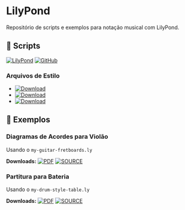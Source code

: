 # LilyPond

Repositório de scripts e exemplos para notação musical com LilyPond.

## 📜 Scripts

[![LilyPond](https://img.shields.io/badge/LilyPond-2.24.3-blue.svg?style=flat&logo=)](https://lilypond.org/)
[![GitHub](https://img.shields.io/badge/GitHub-Repositório-black.svg?style=flat&logo=github)](https://github.com/samuelsantanaoficial/LilyPond)

### Arquivos de Estilo
- [![Download](https://img.shields.io/badge/Download-my--guitar--style.ly-green)](https://github.com/samuelsantanaoficial/LilyPond/raw/main/scores/data/my-guitar-style.ly?download=1)
- [![Download](https://img.shields.io/badge/Download-my--guitar--fretboards.ly-green)](https://github.com/samuelsantanaoficial/LilyPond/raw/main/scores/data/my-guitar-fretboards.ly?download=1)
- [![Download](https://img.shields.io/badge/Download-my--drum--style--table.ly-green)](https://github.com/samuelsantanaoficial/LilyPond/raw/main/scores/data/my-drum-style-table.ly?download=1)

## 🎵 Exemplos

### Diagramas de Acordes para Violão
Usando o `my-guitar-fretboards.ly`

**Downloads:**
[![PDF](https://img.shields.io/badge/PDF-All_Chords-red?logo=adobeacrobatreader)](https://github.com/samuelsantanaoficial/LilyPond/raw/main/pdf/All%20Chords.pdf?download=1)
[![SOURCE](https://img.shields.io/badge/SOURCE-All_Chords.ly-yellow)](https://github.com/samuelsantanaoficial/LilyPond/raw/main/scores/All%20Chords.ly?download=1)

### Partitura para Bateria
Usando o `my-drum-style-table.ly`

**Downloads:**
[![PDF](https://img.shields.io/badge/PDF-Standard_Kit-red?logo=adobeacrobatreader)](https://github.com/samuelsantanaoficial/LilyPond/raw/main/pdf/Standard%20Kit.pdf?download=1)
[![SOURCE](https://img.shields.io/badge/SOURCE-Standard_Kit.ly-yellow)](https://github.com/samuelsantanaoficial/LilyPond/raw/main/scores/Standard%20Kit.ly?download=1)
